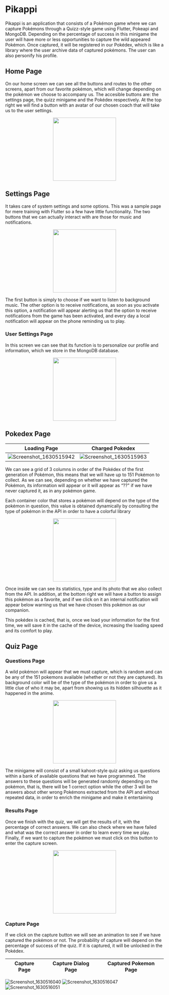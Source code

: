 # Pikappi

Pikappi is an application that consists of a Pokémon game where we can capture Pokémons through a Quizz-style game using Flutter, Pokeapi and MongoDB. Depending on the percentage of success in this minigame the user will have more or less opportunities to capture the wild appeared Pokémon. Once captured, it will be registered in our Pokédex, which is like a library where the user archive data of captured pokémons. The user can also personify his profile.

## Home Page
On our home screen we can see all the buttons and routes to the other screens, apart from our favorite pokémon, which will change depending on the pokémon we choose to accompany us. The accesible buttons are: the settings page, the quizz minigame and the Pokédex respectively. At the top right we will find a button with an avatar of our chosen coach that will take us to the user settings.

<p align="center">
<img src="https://user-images.githubusercontent.com/46267014/131714509-584a9d17-f156-4607-931b-f65f5a245851.png" width="200">
</p>

## Settings Page
It takes care of system settings and some options. This was a sample page for mere training with Flutter so a few have little functionality. The two buttons that we can actually interact with are those for music and notifications.

<p align="center">
<img src="https://user-images.githubusercontent.com/46267014/131714536-be4181fa-533d-4620-904c-6cfe903d3bed.png" width="200">
</p>

The first button is simply to choose if we want to listen to background music. The other option is to receive notifications, as soon as you activate this option, a notification will appear alerting us that the option to receive notifications from the game has been activated, and every day a local notification will appear on the phone reminding us to play.

### User Settings Page
In this screen we can see that its function is to personalize our profile and information, which we store in the MongoDB database.

<p align="center">
<img src="https://user-images.githubusercontent.com/46267014/131714557-e97be959-8e65-4591-a05a-1327f4275fca.png" width="200">
</p>

## Pokedex Page

Loading Page            |  Charged Pokedex
:-------------------------:|:-------------------------:
![Screenshot_1630515942](https://user-images.githubusercontent.com/46267014/131714618-7eb1e6b7-924e-47fb-ab58-54d2cc515224.png)  |  ![Screenshot_1630515963](https://user-images.githubusercontent.com/46267014/131714628-61b825e5-5075-4991-be74-22f262513809.png)

We can see a grid of 3 columns in order of the Pokédex of the first generation of Pokémon, this means that we will have up to 151 Pokémon to collect. As we can see, depending on whether we have captured the Pokémon, its information will appear or it will appear as “??" if we have never captured it, as in any pokémon game.

Each container color that stores a pokémon will depend on the type of the pokémon in question, this value is obtained dynamically by consulting the type of pokémon in the API in order to have a colorful library

<p align="center">
<img src="https://user-images.githubusercontent.com/46267014/131714646-c709c213-22d8-4222-9481-fae784761100.png" width="200">
</p>

Once inside we can see its statistics, type and its photo that we also collect from the API. In addition, at the bottom right we will have a button to assign this pokémon as a favorite, and if we click on it an internal notification will appear below warning us that we have chosen this pokémon as our companion.

This pokédex is cached, that is, once we load your information for the first time, we will save it in the cache of the device, increasing the loading speed and its comfort to play.

## Quiz Page
### Questions Page
A wild pokémon will appear that we must capture, which is random and can be any of the 151 pokemons available (whether or not they are captured). Its background color will be of the type of the pokémon in order to give us a little clue of who it may be, apart from showing us its hidden silhouette as it happened in the anime.

<p align="center">
<img src="https://user-images.githubusercontent.com/46267014/131714676-02f4959e-549d-4ecc-8187-c7fbf8892e2b.png" width="200">
</p>

The minigame will consist of a small kahoot-style quiz asking us questions within a bank of available questions that we have programmed. The answers to these questions will be generated randomly depending on the pokémon, that is, there will be 1 correct option while the other 3 will be answers about other wrong Pokémons extracted from the API and without repeated data, in order to enrich the minigame and make it entertaining

### Results Page
Once we finish with the quiz, we will get the results of it, with the percentage of correct answers. We can also check where we have failed and what was the correct answer in order to learn every time we play. Finally, if we want to capture the pokémon we must click on this button to enter the capture screen.

<p align="center">
<img src="https://user-images.githubusercontent.com/46267014/131714702-dbf96825-ca7c-472c-b700-7f23f373ad53.png" width="200">
</p>

### Capture Page
If we click on the capture button we will see an animation to see if we have captured the pokémon or not. The probability of capture will depend on the percentage of success of the quiz. If it is captured, it will be unlocked in the Pokédex.

Capture Page            |  Capture Dialog Page            |  Captured Pokemon Page            
:-------------------------:|:-------------------------:|:-------------------------:
![Screenshot_1630516040](https://user-images.githubusercontent.com/46267014/131714706-6473759d-849d-4988-bbce-02e30a711464.png)
![Screenshot_1630516047](https://user-images.githubusercontent.com/46267014/131714712-d1ad1d1f-8bf3-4e7c-8ad8-7d285d8fecc5.png)
![Screenshot_1630516051](https://user-images.githubusercontent.com/46267014/131714718-fa361f52-678f-45b6-88f7-0e55306401d6.png)
